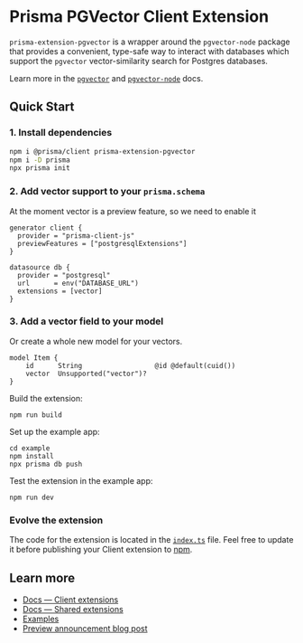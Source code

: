 # Prisma PGVector Client Extension

`prisma-extension-pgvector` is a wrapper around the `pgvector-node` package
that provides a convenient, type-safe way to interact with databases which
support the `pgvector` vector-similarity search for Postgres databases.

Learn more in the [`pgvector`](https://github.com/pgvector/pgvector) and
[`pgvector-node`](https://github.com/pgvector/pgvector-node/) docs.

## Quick Start

### 1. Install dependencies

```bash
npm i @prisma/client prisma-extension-pgvector
npm i -D prisma
npx prisma init
```

### 2. Add vector support to your `prisma.schema`

At the moment vector is a preview feature, so we need to enable it

```prisma highlight=3,9;add
generator client {
  provider = "prisma-client-js"
  previewFeatures = ["postgresqlExtensions"]
}

datasource db {
  provider = "postgresql"
  url      = env("DATABASE_URL")
  extensions = [vector]
}
```

### 3. Add a vector field to your model

Or create a whole new model for your vectors.

```prisma highlight=3;add
model Item {
    id      String                  @id @default(cuid())
    vector  Unsupported("vector")?
}
```

Build the extension:

```
npm run build
```

Set up the example app:

```
cd example
npm install
npx prisma db push
```

Test the extension in the example app:
```
npm run dev
```

### Evolve the extension

The code for the extension is located in the [`index.ts`](./src/index.ts) file. Feel free to update it before publishing your Client extension to [npm](https://npmjs.com/).

## Learn more

- [Docs — Client extensions](https://www.prisma.io/docs/concepts/components/prisma-client/client-extensions)
- [Docs — Shared extensions](https://www.prisma.io/docs/concepts/components/prisma-client/client-extensions/shared-extensions)
- [Examples](https://github.com/prisma/prisma-client-extensions/tree/main)
- [Preview announcement blog post](https://www.prisma.io/blog/client-extensions-preview-8t3w27xkrxxn#introduction)